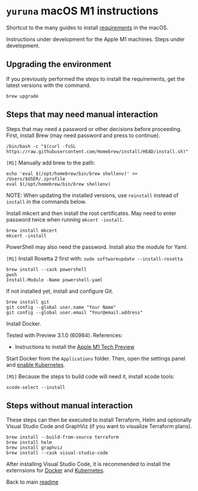 # `yuruna` macOS M1 instructions

Shortcut to the many guides to install [requirements](./requirements.md) in the macOS.

Instructions under development for the Apple M1 machines. Steps under development.

## Upgrading the environment

If you previously performed the steps to install the requirements, get the latest versions with the command.

```shell
brew upgrade
```

## Steps that may need manual interaction

Steps that may need a password or other decisions before proceeding. First, install Brew (may need password and press to continue).

```shell
/bin/bash -c "$(curl -fsSL https://raw.githubusercontent.com/Homebrew/install/HEAD/install.sh)"
```

`[M1]` Manually add brew to the path:

```shell
echo 'eval $(/opt/homebrew/bin/brew shellenv)' >> /Users/$USER/.zprofile
eval $(/opt/homebrew/bin/brew shellenv)
```

NOTE: When updating the installed versions, use `reinstall` instead of `install` in the commands below.

Install mkcert and then install the root certificates. May need to enter password twice when running `mkcert -install`.

```shell
brew install mkcert
mkcert -install
```

PowerShell may also need the password. Install also the module for Yaml.

`[M1]` Install Rosetta 2 first with: `sudo softwareupdate --install-rosetta`

```shell
brew install --cask powershell
pwsh
Install-Module -Name powershell-yaml
```

If not installed yet, install and configure Git.

```shell
brew install git
git config --global user.name "Your Name"
git config --global user.email "Your@email.address"
```

Install Docker.

Tested with Preview 3.1.0 (60984). References:

- Instructions to install the [Apple M1 Tech Preview](https://docs.docker.com/docker-for-mac/apple-m1/)

Start Docker from the `Applications` folder. Then, open the settings panel and [enable Kubernetes](https://docs.docker.com/docker-for-mac/#kubernetes).

`[M1]` Because the steps to build code will need it, install xcode tools:

```shell
xcode-select --install
```

## Steps without manual interaction

These steps can then be executed to install Terraform, Helm and optionally Visual Studio Code and GraphViz (if you want to visualize Terraform plans).

```shell
brew install --build-from-source terraform
brew install helm
brew install graphviz
brew install --cask visual-studio-code
```

After installing Visual Studio Code, it is recommended to install the externsions for [Docker](https://marketplace.visualstudio.com/items?itemName=ms-azuretools.vscode-docker) and [Kubernetes](https://marketplace.visualstudio.com/items?itemName=ms-kubernetes-tools.vscode-kubernetes-tools).

Back to main [readme](../README.md)
